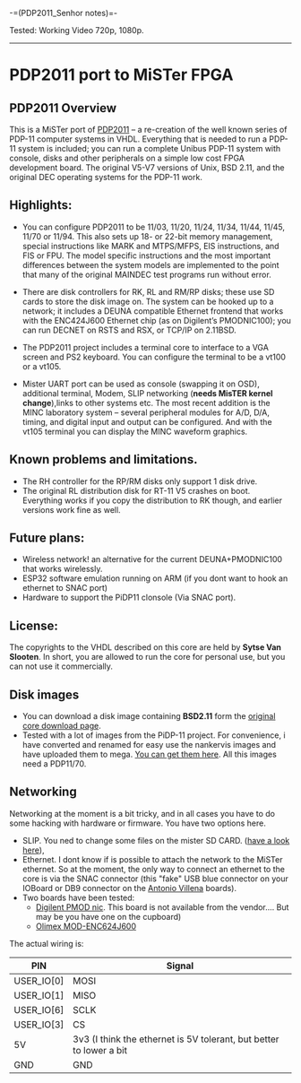 -=(PDP2011_Senhor notes)=-

Tested: Working Video 720p, 1080p.

___
# PDP2011 port to MiSTer FPGA
## PDP2011 Overview
 This is a MiSTer port of [PDP2011](https://pdp2011.sytse.net) – a re-creation of the well known series of PDP-11 computer systems in VHDL. Everything that is needed to run a PDP-11 system is included; you can run a complete Unibus PDP-11 system with console, disks and other peripherals on a simple low cost FPGA development board. The original V5-V7 versions of Unix, BSD 2.11, and the original DEC operating systems for the PDP-11 work.

## Highlights:

  *  You can configure PDP2011 to be 11/03, 11/20, 11/24, 11/34, 11/44, 11/45, 11/70 or 11/94. This also sets up 18- or 22-bit memory management, special instructions like MARK and MTPS/MFPS, EIS instructions, and FIS or FPU. The model specific instructions and the most important differences between the system models are implemented to the point that many of the original MAINDEC test programs run without error.
  
  *  There are disk controllers for RK, RL and RM/RP disks; these use SD cards to store the disk image on.
    The system can be hooked up to a network; it includes a DEUNA compatible Ethernet frontend that works with the ENC424J600 Ethernet chip (as on  Digilent’s PMODNIC100); you can run DECNET on RSTS and RSX, or TCP/IP on 2.11BSD.
    
  * The PDP2011 project includes a terminal core to interface to a VGA screen and PS2 keyboard.  You can configure the terminal to be a vt100 or a vt105.
  
  * Mister UART port can be used as console (swapping it on OSD), additional terminal, Modem, SLIP networking (**needs MisTER kernel change**),links to other systems etc.
    The most recent addition is the MINC laboratory system – several peripheral modules for A/D, D/A, timing, and digital input and output can be configured. And with the vt105 terminal you can display the MINC waveform graphics.

## Known problems and limitations.

 * The RH controller for the RP/RM disks only support 1 disk drive.
 * The original RL distribution disk for RT-11 V5 crashes on boot. Everything works if you copy the distribution to RK though, and earlier versions work fine as well.
 
## Future plans:
 *   Wireless network! an alternative for the current DEUNA+PMODNIC100 that works wirelessly.
 *   ESP32 software emulation running on ARM (if you dont want to hook an ethernet to SNAC port)
 *   Hardware to support the PiDP11 clonsole (Via SNAC port).
 
## License:

The copyrights to the VHDL described on this core are held by **Sytse Van Slooten**. In short, you are allowed to run the core for personal use, but you can not use it commercially.

## Disk images

  * You can download a disk image containing **BSD2.11** form the [original core download page](https://pdp2011.sytse.net/wordpress/download/).
  * Tested with a lot of images from the PiDP-11 project. For convenience, i have converted and renamed for easy use  the nankervis images and have uploaded them to mega. [You can get them here](https://mega.nz/folder/e0RTUbgJ#5YeohR7yLmCTc3MZBHJ8mg). All this images need a PDP11/70.
  
## Networking

  Networking at the moment is a bit tricky, and in all cases you have to do some hacking with hardware or firmware. You have two options here.
  
  * SLIP. You ned to change some files on the mister SD CARD. ([have a look here](https://misterfpga.org/viewtopic.php?p=59505#p59505)),  
  * Ethernet. I dont know if is possible to attach the network to the MiSTer ethernet. So at the moment, the only way to connect an ethernet to the core is via the SNAC connector (this "fake" USB blue connector on your IOBoard or DB9 connector on the [Antonio Villena](https://www.antoniovillena.es/store/) boards).
  * Two boards have been tested:
    * [Digilent PMOD nic](https://digilent.com/reference/pmod/pmodnic100/start). This board is not available from the vendor.... But may be you have one on the cupboard)
    * [Olimex MOD-ENC624J600](https://www.olimex.com/Products/Modules/Ethernet/MOD-ENC624J600)
    
The actual wiring is:
    
PIN             | Signal
----------------|--------
USER_IO[0]      | MOSI
USER_IO[1]      | MISO
USER_IO[6]      | SCLK
USER_IO[3]      | CS
5V              | 3v3 (I think the ethernet is 5V tolerant, but better to lower a bit
GND             | GND
   
      
